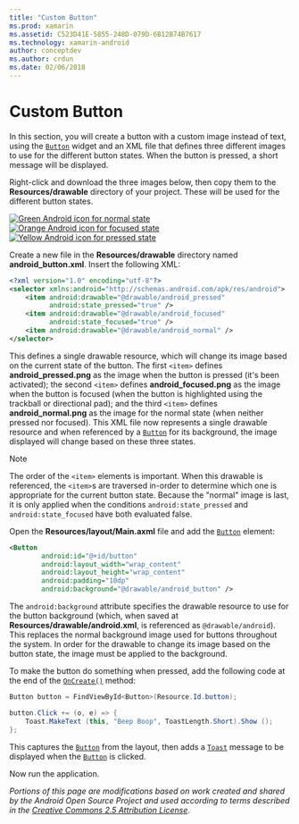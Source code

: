 ```yaml
---
title: "Custom Button"
ms.prod: xamarin
ms.assetid: C523D41E-5855-248D-079D-6B12B74B7617
ms.technology: xamarin-android
author: conceptdev
ms.author: crdun
ms.date: 02/06/2018
---
```


# Custom Button

In this section, you will create a button with a custom image instead
of text, using the [`Button`](https://developer.xamarin.com/api/type/Android.Widget.Button/) widget 
and an XML file that defines three different images to use for the
different button states. When the button is pressed, a short message
will be displayed.

Right-click and download the three images below, then copy them to
the **Resources/drawable** directory of your project. These will be
used for the different button states.

 [![Green Android icon for normal state](custom-button-images/android-normal.png)](custom-button-images/android-normal.png#lightbox)
 [![Orange Android icon for focused state](custom-button-images/android-focused.png)](custom-button-images/android-focused.png#lightbox)
 [![Yellow Android icon for pressed state](custom-button-images/android-pressed.png)](custom-button-images/android-pressed.png#lightbox)

Create a new file in the **Resources/drawable** directory named
**android_button.xml**. Insert the following XML:

```xml
<?xml version="1.0" encoding="utf-8"?>
<selector xmlns:android="http://schemas.android.com/apk/res/android">
    <item android:drawable="@drawable/android_pressed"
          android:state_pressed="true" />
    <item android:drawable="@drawable/android_focused"
          android:state_focused="true" />
    <item android:drawable="@drawable/android_normal" />
</selector>
```

This defines a single drawable resource, which will change its
image based on the current state of the button. The first `<item>`
defines **android_pressed.png** as the image when the button is
pressed (it's been activated); the second `<item>` defines
**android_focused.png** as the image when the button is focused (when
the button is highlighted using the trackball or directional pad);
and the third `<item>` defines **android_normal.png** as the image
for the normal state (when neither pressed nor focused). This XML
file now represents a single drawable resource and when referenced
by a [`Button`](https://developer.xamarin.com/api/type/Android.Widget.Button/)
for its background, the image displayed will change based on these
three states.


> [!NOTE]
> The order of the `<item>` elements is important. When
> this drawable is referenced, the `<item>`s are traversed in-order
> to determine which one is appropriate for the current button state.
> Because the "normal" image is last, it is only applied
> when the conditions `android:state_pressed` and
> `android:state_focused` have both evaluated false.

Open the **Resources/layout/Main.axml** file and add the
[`Button`](https://developer.xamarin.com/api/type/Android.Widget.Button/) element:

```xml
<Button
        android:id="@+id/button"
        android:layout_width="wrap_content"
        android:layout_height="wrap_content"
        android:padding="10dp"
        android:background="@drawable/android_button" />
```

The `android:background` attribute specifies the drawable resource
to use for the button background (which, when saved at
**Resources/drawable/android.xml**, is referenced as
`@drawable/android`). This replaces the normal background image
used for buttons throughout the system. In order for the drawable
to change its image based on the button state, the image must be
applied to the background.

To make the button do something when pressed, add the following
code at the end of the
[`OnCreate()`](https://developer.xamarin.com/api/member/Android.App.Activity.OnCreate/p/Android.OS.Bundle/Android.OS.PersistableBundle/)
method:

```csharp
Button button = FindViewById<Button>(Resource.Id.button);

button.Click += (o, e) => {
    Toast.MakeText (this, "Beep Boop", ToastLength.Short).Show ();
};
```

This captures the [`Button`](https://developer.xamarin.com/api/type/Android.Widget.Button/)
from the layout, then adds a [`Toast`](https://developer.xamarin.com/api/type/Android.Widget.Toast/)
message to be displayed when the [`Button`](https://developer.xamarin.com/api/type/Android.Widget.Button/)
is clicked.

Now run the application.


*Portions of this page are modifications based on work created and
shared by the Android Open Source Project and used according to
terms described in the*
[*Creative Commons 2.5 Attribution License*](http://creativecommons.org/licenses/by/2.5/).
